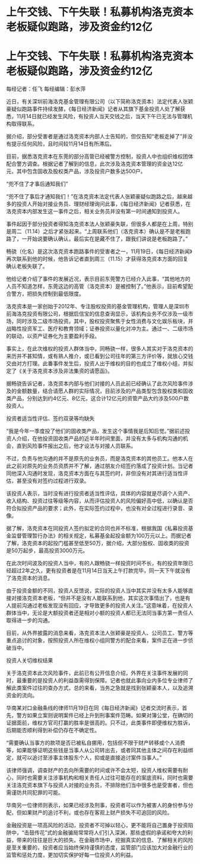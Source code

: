 # 上午交钱、下午失联！私募机构洛克资本老板疑似跑路，涉及资金约12亿

# 上午交钱、下午失联！私募机构洛克资本老板疑似跑路，涉及资金约12亿

每经记者：任飞 每经编辑：彭水萍

近日，有关深圳前海洛克基金管理有限公司（以下简称洛克资本）法定代表人张颖豪疑似跑路事件持续发酵，《每日经济新闻》记者从其旗下基金投资人处了解获悉，11月14日就已经发生风险，有投资人当天交钱之后，当天下午已无法与管理机构取得联系。

据介绍，部分受害者是通过洛克资本内部人士告知的，但仅告知“老板走掉了”并没有提示任何风险，且时间较11月14日有所滞后。

目前，据悉洛克资本在东莞的部分高管已经被警方控制，投资人中也组织维权团体配合警方调查。根据记者了解到的信息，此次涉及洛克资本管理的资金达12亿元，其中包含固收及股权类产品，涉及投资户数多达500户。

“兜不住了才事后通知我们”

“兜不住了事后才通知我们！”在洛克资本法定代表人张颖豪疑似跑路之后，越来越多的投资人开始对接业务员、理财经理询问此事，《每日经济新闻》记者获悉，在洛克资本内部发生这一事件之后，相关业务员并没有第一时间通知到投资人。

事件起因于部分投资者得知洛克资本法人张颖豪失联，但很多人都是在上周，特别是周二（11.14）之后才紧张起来。“上周联系他们（洛克资本）确认是不是老板跑路了，一开始说要确认确认，最后实在是藏不住了，跟我们讲说是老板跑路了。”

畅骁（化名）是这次洛克资本跑路事件的受害者之一，11月19日，《每日经济新闻》再次联系到他的时候，他告诉记者直到周三（11.15）才获得洛克资本方面的回复确认老板失联了。

他给记者介绍了事件的发展近况，表示目前东莞警方已经介入此事，“其他地方的人员不知道怎样，东莞这边的高管（洛克资本）是被控制了。”他表示，目前希望配合警方，把损失控制到最低限度。

洛克资本是一家创始于2012年、专注股权投资的基金管理机构，管理人是深圳市前海洛克投资有限公司，根据启信宝的信息查询显示，该机构业务不仅涉及一级市场，同时涉及二级市场投资。其中，股权投资聚焦于女性消费与文化娱乐板块，并战略性投资军工、医疗和教育领域；证券投资以量化对冲为主。通过一、二级市场的联动，以资产证券化为主要盈利手段。

事实上，在此次维权的投资人群体当中，同畅骁一样，很多人其实对于洛克资本的来历并不甚知情，或有熟人推介，或已看到公司往年的第三方评价等，就放心交钱交由对方打理。此番事件发生后，投资人出于维权的目的也成立了维权小组，并拟定了《关于洛克资本涉及非法集资的请愿函》。

据畅骁告诉记者，洛克资本内部与他们对接的人员此前已经确认了此次风险事件涉及的金额数量，结合请愿人群的实际情况，目前涉及的产品类型包含股权类和固收类产品，分别达到约4亿元、8亿元，这合计12亿元的资管产品大约涉及500户数投资人。

投资者适当性评估、签约双录等均缺失

“我是今年一季度投了他们的固收类产品，发生这个事情我是后知后觉。”据前述投资人介绍，在他投资固收类产品的近半年时间里面，并没有太多与机构沟通的机会，直到风险事件报出之后，他才设法与对接人员联系。

不过，负责与他沟通的并不是原先的业务员，而是洛克资本的其他员工。他本人在此之前对原先的业务员资质并不了解，通过朋友介绍签约落成了投资计划。当记者同他深入沟通时发现，洛克资本方面在与其签约时，非但没有对其进行适当性评估，甚至没有对签约过程进行双录。

该投资人表示，当时没有进行投资者适当性评估，具体的内容就是尽调个人资产、收入结构、投资过往等级等内容，从而评估投资人的风险偏好高中低，以确认是否符合拟投资产品的要求；此外，在实际签约过程中，也没有对全过程进行录音、录像。

据了解，洛克资本在同投资人签约拟定的合同也并不标准，根据我国《私募投资基金监督管理暂行办法》的相关规定，私募基金起投金额为100万元以上。而据记者了解，洛克资本的起投门槛甚至低至50万，据介绍，大部分股权、固收类的投资是50万起步，最高投资3000万元。

在此次时间波及的投资人当中，有的人跟畅骁一样投资时间不长，有的投资年限已经超过2年之久，更有投资者是在11月14日当天上午打款完毕，同一天下午就没有了洛克资本的消息。

由于投资金额的不同，投资人反馈说，实际的投资人当中其实并没有太多人能够直接对接洛克资本老板，“但并不是没有人能联系到他，其实这次事情出了，也是有人提前沟通过老板发现没有回应，才导致更多的投资人关注。”这意味着，在投资人群体当中，无论是大额投资者还是相对小额的投资人都已无法同当事方第一责任人取得进一步的沟通。

目前，从外界披露的消息来看，洛克资本法人张颖豪是投资人、公司员工、警方等重点追讨的对象，按照投资人所在维权小组同警方的配合来看，案件正在进一步侦破当中。

投资人关切维权结果

关于洛克资本此次风险事件，此前已有公开信息介绍，外界在关注事件发展的同时，最重要的是投资人的利益亟需得到保障。记者也就此事向业内多位专业律师了解此类案件过往的查办方式，总的来看，当务之急就是找到张颖豪本人，以及追溯资金的流向。

华南某对口金融条线的律师11月19日在同《每日经济新闻》记者交流时表示，首先，警方如果立案则说明案件已经上升到刑事案件范畴。如果对簿公堂，在确切的证据面前，维权方官司打赢的胜率是很高的。只不过，此类事件即便维权方胜诉，后期能否顺利得到补偿仍存在不确定性。

“需要确认当事方的款项是否已被私自挪用，包括但不限于财产转移或个人消费等，如果能够证明这些钱是当事人从公司转出去，或者同其他主体之间存在利益绑定，就可以追讨至涉事主体股东个人，抑或是直接追讨案件当事人。”

该律师强调，调查财产的去向所需要的时间或许不会太短，投资人维权需要有耐心，同时也需要关注涉事机构和相关责任人过往可能存在的案底资料，同时也需要关注洛克资本旗下与投资人对接的业务员，不排除他们当中很多也是受害者，但也需谨防共同犯罪的可能。

华南另一位律师则表示，如果已经涉及刑事，投资者可以作为被害人的身份参与分配，但如果财产的追讨不利，或也存在客观上财产损失不可追回的风险。

金融投资是一项高风险的活动，投资者不可掉以轻心，更不能将自己置身于投资陷阱中，“击鼓传花”式的金融骗局常常将人们引入深渊，那些虚假的承诺和夸大的利益，带来的往往是巨大的损失。在金融市场中，挖掘真实的信息、了解相关的风险是至关重要的，投资者应当始终保持谨慎的态度，监管部门应该加大对金融行业的监管和惩处力度，更加切实保护好每一位投资人的利益。

